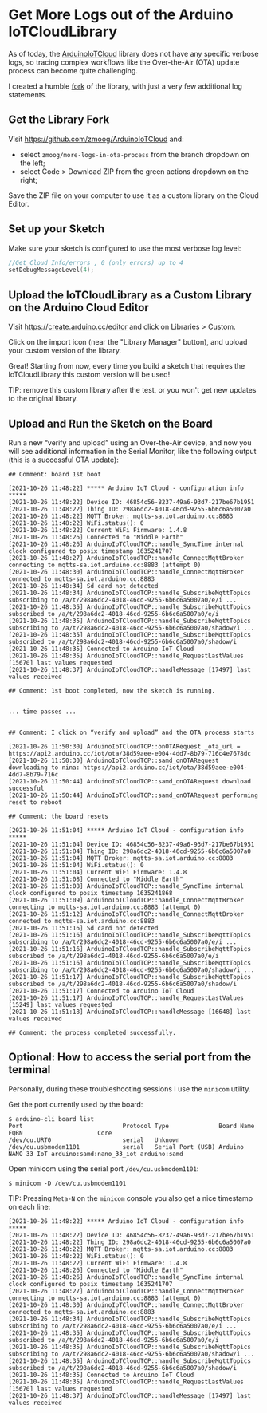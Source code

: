 # Get More Logs out of the Arduino IoTCloudLibrary

As of today, the [ArduinoIoTCloud](https://github.com/arduino-libraries/ArduinoIoTCloud) library does not have any specific verbose logs, so tracing complex workflows like the Over-the-Air (OTA) update process can become quite challenging.

I created a humble [fork](https://github.com/zmoog/ArduinoIoTCloud) of the library, with just a very few additional log statements.

## Get the Library Fork

Visit https://github.com/zmoog/ArduinoIoTCloud and:

- select `zmoog/more-logs-in-ota-process` from the branch dropdown on the left;
- select Code > Download ZIP from the green actions dropdown on the right;

Save the ZIP file on your computer to use it as a custom library on the Cloud Editor.

## Set up your Sketch

Make sure your sketch is configured to use the most verbose log level:

```c
//Get Cloud Info/errors , 0 (only errors) up to 4
setDebugMessageLevel(4);
```

## Upload the IoTCloudLibrary as a Custom Library on the Arduino Cloud Editor

Visit https://create.arduino.cc/editor and click on Libraries > Custom.

Click on the import icon (near the "Library Manager" button), and upload your custom version of the library.

Great! Starting from now, every time you build a sketch that requires the IoTCloudLibrary this custom version will be used!

TIP: remove this custom library after the test, or you won't get new updates to the original library.

## Upload and Run the Sketch on the Board

Run a new “verify and upload” using an Over-the-Air device, and now you will see additional information in the Serial Monitor, like the following output (this is a successful OTA update):

```
## Comment: board 1st boot

[2021-10-26 11:48:22] ***** Arduino IoT Cloud - configuration info *****
[2021-10-26 11:48:22] Device ID: 46854c56-8237-49a6-93d7-217be67b1951
[2021-10-26 11:48:22] Thing ID: 298a6dc2-4018-46cd-9255-6b6c6a5007a0
[2021-10-26 11:48:22] MQTT Broker: mqtts-sa.iot.arduino.cc:8883
[2021-10-26 11:48:22] WiFi.status(): 0
[2021-10-26 11:48:22] Current WiFi Firmware: 1.4.8
[2021-10-26 11:48:26] Connected to "Middle Earth"
[2021-10-26 11:48:26] ArduinoIoTCloudTCP::handle_SyncTime internal clock configured to posix timestamp 1635241707
[2021-10-26 11:48:27] ArduinoIoTCloudTCP::handle_ConnectMqttBroker connecting to mqtts-sa.iot.arduino.cc:8883 (attempt 0)
[2021-10-26 11:48:30] ArduinoIoTCloudTCP::handle_ConnectMqttBroker connected to mqtts-sa.iot.arduino.cc:8883
[2021-10-26 11:48:34] Sd card not detected
[2021-10-26 11:48:34] ArduinoIoTCloudTCP::handle_SubscribeMqttTopics subscribing to /a/t/298a6dc2-4018-46cd-9255-6b6c6a5007a0/e/i ...
[2021-10-26 11:48:35] ArduinoIoTCloudTCP::handle_SubscribeMqttTopics subscribed to /a/t/298a6dc2-4018-46cd-9255-6b6c6a5007a0/e/i
[2021-10-26 11:48:35] ArduinoIoTCloudTCP::handle_SubscribeMqttTopics subscribing to /a/t/298a6dc2-4018-46cd-9255-6b6c6a5007a0/shadow/i ...
[2021-10-26 11:48:35] ArduinoIoTCloudTCP::handle_SubscribeMqttTopics subscribed to /a/t/298a6dc2-4018-46cd-9255-6b6c6a5007a0/shadow/i
[2021-10-26 11:48:35] Connected to Arduino IoT Cloud
[2021-10-26 11:48:35] ArduinoIoTCloudTCP::handle_RequestLastValues [15670] last values requested
[2021-10-26 11:48:37] ArduinoIoTCloudTCP::handleMessage [17497] last values received

## Comment: 1st boot completed, now the sketch is running.


... time passes ...


## Comment: I click on “verify and upload” and the OTA process starts

[2021-10-26 11:50:30] ArduinoIoTCloudTCP::onOTARequest _ota_url = https://api2.arduino.cc/iot/ota/38d59aee-e004-4dd7-8b79-716c4e7678dc
[2021-10-26 11:50:30] ArduinoIoTCloudTCP::samd_onOTARequest downloading to nina: https://api2.arduino.cc/iot/ota/38d59aee-e004-4dd7-8b79-716c
[2021-10-26 11:50:44] ArduinoIoTCloudTCP::samd_onOTARequest download successful
[2021-10-26 11:50:44] ArduinoIoTCloudTCP::samd_onOTARequest performing reset to reboot

## Comment: the board resets

[2021-10-26 11:51:04] ***** Arduino IoT Cloud - configuration info *****
[2021-10-26 11:51:04] Device ID: 46854c56-8237-49a6-93d7-217be67b1951
[2021-10-26 11:51:04] Thing ID: 298a6dc2-4018-46cd-9255-6b6c6a5007a0
[2021-10-26 11:51:04] MQTT Broker: mqtts-sa.iot.arduino.cc:8883
[2021-10-26 11:51:04] WiFi.status(): 0
[2021-10-26 11:51:04] Current WiFi Firmware: 1.4.8
[2021-10-26 11:51:08] Connected to "Middle Earth"
[2021-10-26 11:51:08] ArduinoIoTCloudTCP::handle_SyncTime internal clock configured to posix timestamp 1635241868
[2021-10-26 11:51:09] ArduinoIoTCloudTCP::handle_ConnectMqttBroker connecting to mqtts-sa.iot.arduino.cc:8883 (attempt 0)
[2021-10-26 11:51:12] ArduinoIoTCloudTCP::handle_ConnectMqttBroker connected to mqtts-sa.iot.arduino.cc:8883
[2021-10-26 11:51:16] Sd card not detected
[2021-10-26 11:51:16] ArduinoIoTCloudTCP::handle_SubscribeMqttTopics subscribing to /a/t/298a6dc2-4018-46cd-9255-6b6c6a5007a0/e/i ...
[2021-10-26 11:51:16] ArduinoIoTCloudTCP::handle_SubscribeMqttTopics subscribed to /a/t/298a6dc2-4018-46cd-9255-6b6c6a5007a0/e/i
[2021-10-26 11:51:16] ArduinoIoTCloudTCP::handle_SubscribeMqttTopics subscribing to /a/t/298a6dc2-4018-46cd-9255-6b6c6a5007a0/shadow/i ...
[2021-10-26 11:51:17] ArduinoIoTCloudTCP::handle_SubscribeMqttTopics subscribed to /a/t/298a6dc2-4018-46cd-9255-6b6c6a5007a0/shadow/i
[2021-10-26 11:51:17] Connected to Arduino IoT Cloud
[2021-10-26 11:51:17] ArduinoIoTCloudTCP::handle_RequestLastValues [15249] last values requested
[2021-10-26 11:51:18] ArduinoIoTCloudTCP::handleMessage [16648] last values received

## Comment: the process completed successfully.
```

## Optional: How to access the serial port from the terminal

Personally, during these troubleshooting sessions I use the `minicom` utility.

Get the port currently used by the board:

```shell
$ arduino-cli board list
Port                            Protocol Type              Board Name          FQBN                     Core
/dev/cu.URT0                    serial   Unknown
/dev/cu.usbmodem1101            serial   Serial Port (USB) Arduino NANO 33 IoT arduino:samd:nano_33_iot arduino:samd
```

Open minicom using the serial port `/dev/cu.usbmodem1101`:

```shell
$ minicom -D /dev/cu.usbmodem1101
```

TIP: Pressing `Meta-N` on the `minicom` console you also get a nice timestamp on each line:

```
[2021-10-26 11:48:22] ***** Arduino IoT Cloud - configuration info *****
[2021-10-26 11:48:22] Device ID: 46854c56-8237-49a6-93d7-217be67b1951
[2021-10-26 11:48:22] Thing ID: 298a6dc2-4018-46cd-9255-6b6c6a5007a0
[2021-10-26 11:48:22] MQTT Broker: mqtts-sa.iot.arduino.cc:8883
[2021-10-26 11:48:22] WiFi.status(): 0
[2021-10-26 11:48:22] Current WiFi Firmware: 1.4.8
[2021-10-26 11:48:26] Connected to "Middle Earth"
[2021-10-26 11:48:26] ArduinoIoTCloudTCP::handle_SyncTime internal clock configured to posix timestamp 1635241707
[2021-10-26 11:48:27] ArduinoIoTCloudTCP::handle_ConnectMqttBroker connecting to mqtts-sa.iot.arduino.cc:8883 (attempt 0)
[2021-10-26 11:48:30] ArduinoIoTCloudTCP::handle_ConnectMqttBroker connected to mqtts-sa.iot.arduino.cc:8883
[2021-10-26 11:48:34] ArduinoIoTCloudTCP::handle_SubscribeMqttTopics subscribing to /a/t/298a6dc2-4018-46cd-9255-6b6c6a5007a0/e/i ...
[2021-10-26 11:48:35] ArduinoIoTCloudTCP::handle_SubscribeMqttTopics subscribed to /a/t/298a6dc2-4018-46cd-9255-6b6c6a5007a0/e/i
[2021-10-26 11:48:35] ArduinoIoTCloudTCP::handle_SubscribeMqttTopics subscribing to /a/t/298a6dc2-4018-46cd-9255-6b6c6a5007a0/shadow/i ...
[2021-10-26 11:48:35] ArduinoIoTCloudTCP::handle_SubscribeMqttTopics subscribed to /a/t/298a6dc2-4018-46cd-9255-6b6c6a5007a0/shadow/i
[2021-10-26 11:48:35] Connected to Arduino IoT Cloud
[2021-10-26 11:48:35] ArduinoIoTCloudTCP::handle_RequestLastValues [15670] last values requested
[2021-10-26 11:48:37] ArduinoIoTCloudTCP::handleMessage [17497] last values received

```
